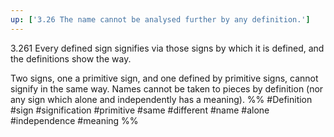```yaml
---
up: ['3.26 The name cannot be analysed further by any definition.']
---
```

3.261 Every defined sign signifies via those signs by which it is defined, and the definitions show the way.

Two signs, one a primitive sign, and one defined by primitive signs, cannot signify in the same way. Names cannot be taken to pieces by definition (nor any sign which alone and independently has a meaning).
%%
#Definition #sign #signification #primitive #same #different #name #alone #independence #meaning %%